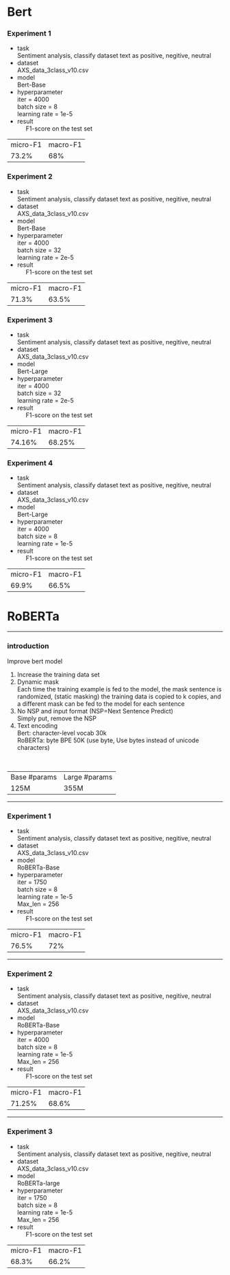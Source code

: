 # Bert
### Experiment 1
* task  
Sentiment analysis, classify dataset text as positive, negitive, neutral
* dataset  
AXS_data_3class_v10.csv
* model  
Bert-Base
* hyperparameter  
iter = 4000   
batch size = 8    
learning rate = 1e-5  
* result  
&nbsp;&nbsp;&nbsp;&nbsp; 
F1-score on the test set
<table>
  <tr>
    <td>micro-F1</td>
    <td>macro-F1</td>
  </tr>
  <tr>
    <td> 73.2% </td>
    <td> 68% </td>
  </tr>
</table>   

### Experiment 2
* task  
Sentiment analysis, classify dataset text as positive, negitive, neutral
* dataset  
AXS_data_3class_v10.csv
* model  
Bert-Base
* hyperparameter  
iter = 4000   
batch size = 32    
learning rate = 2e-5  
* result  
&nbsp;&nbsp;&nbsp;&nbsp; 
F1-score on the test set
<table>
  <tr>
    <td>micro-F1</td>
    <td>macro-F1</td>
  </tr>
  <tr>
    <td> 71.3% </td>
    <td> 63.5% </td>
  </tr>
</table>   

### Experiment 3
* task  
Sentiment analysis, classify dataset text as positive, negitive, neutral
* dataset  
AXS_data_3class_v10.csv
* model  
Bert-Large
* hyperparameter  
iter = 4000   
batch size = 32    
learning rate = 2e-5  
* result  
&nbsp;&nbsp;&nbsp;&nbsp; 
F1-score on the test set
<table>
  <tr>
    <td>micro-F1</td>
    <td>macro-F1</td>
  </tr>
  <tr>
    <td> 74.16% </td>
    <td> 68.25% </td>
  </tr>
</table>   

### Experiment 4
* task  
Sentiment analysis, classify dataset text as positive, negitive, neutral
* dataset  
AXS_data_3class_v10.csv
* model  
Bert-Large
* hyperparameter  
iter = 4000   
batch size = 8   
learning rate = 1e-5  
* result  
&nbsp;&nbsp;&nbsp;&nbsp; 
F1-score on the test set
<table>
  <tr>
    <td>micro-F1</td>
    <td>macro-F1</td>
  </tr>
  <tr>
    <td> 69.9% </td>
    <td> 66.5% </td>
  </tr>
</table>   




# RoBERTa
------
### introduction  
Improve bert model  
1. Increase the training data set   
2. Dynamic mask  
Each time the training example is fed to the model, the mask sentence is randomized, (static masking) the training data is copied to k copies, and a different mask can be fed to the model for each sentence  
3. No NSP and input format (NSP=Next Sentence Predict)   
Simply put, remove the NSP
4. Text encoding  
Bert: character-level vocab 30k  
RoBERTa: byte BPE 50K (use byte, Use bytes instead of unicode characters)

&nbsp;&nbsp;&nbsp;&nbsp; 
<table>
  <tr>
    <td>Base #params</td>
    <td>Large #params</td>
  </tr>
  <tr>
    <td>125M</td>
    <td>355M</td>
  </tr>
</table>   

--------

### Experiment 1
* task  
Sentiment analysis, classify dataset text as positive, negitive, neutral
* dataset  
AXS_data_3class_v10.csv
* model  
RoBERTa-Base
* hyperparameter  
iter = 1750   
batch size = 8    
learning rate = 1e-5  
Max_len = 256
* result  
&nbsp;&nbsp;&nbsp;&nbsp; 
F1-score on the test set
<table>
  <tr>
    <td>micro-F1</td>
    <td>macro-F1</td>
  </tr>
  <tr>
    <td> 76.5% </td>
    <td> 72% </td>
  </tr>
</table>   

------

### Experiment 2
* task  
Sentiment analysis, classify dataset text as positive, negitive, neutral
* dataset  
AXS_data_3class_v10.csv
* model  
RoBERTa-Base
* hyperparameter  
iter = 4000  
batch size = 8   
learning rate = 1e-5  
Max_len = 256
* result  
&nbsp;&nbsp;&nbsp;&nbsp; 
F1-score on the test set
<table>
  <tr>
    <td>micro-F1</td>
    <td>macro-F1</td>
  </tr>
  <tr>
    <td> 71.25% </td>
    <td> 68.6% </td>
  </tr>
</table>   

--------

### Experiment 3
* task  
Sentiment analysis, classify dataset text as positive, negitive, neutral
* dataset  
AXS_data_3class_v10.csv
* model  
RoBERTa-large
* hyperparameter  
iter = 1750  
batch size = 8  
learning rate = 1e-5  
Max_len = 256
* result  
&nbsp;&nbsp;&nbsp;&nbsp; 
F1-score on the test set
<table>
  <tr>
    <td>micro-F1</td>
    <td>macro-F1</td>
  </tr>
  <tr>
    <td> 68.3% </td>
    <td> 66.2% </td>
  </tr>
</table>   
